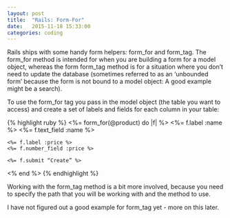 ```yaml
---
layout: post
title:  "Rails: Form-For"
date:   2015-11-18 15:33:00
categories: coding
---
```


Rails ships with some handy form helpers: form_for and form_tag. The form_for method is intended for when you are building a form for a model object, whereas the form form_tag method is for a situation where you don’t need to update the database (sometimes referred to as an ‘unbounded form’ because the form is not bound to a model object: A good example might be a search).

To use the form_for tag you pass in the model object (the table you want to access) and create a set of labels and fields for each column in your table:

{% highlight ruby %}
<%= form_for(@product) do |f| %>
    <%= f.label :name %>
    <%= f.text_field :name %>

    <%= f.label :price %>
    <%= f.number_field :price %>

    <%= f.submit “Create” %>
<% end %>
{% endhighlight %}

Working with the form_tag method is a bit more involved, because you need to specify the path that you will be working with and the method to use.

I have not figured out a good example for form_tag yet - more on this later.
